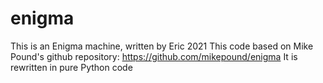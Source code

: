 # enigma
This is an Enigma machine, written by Eric 2021
This code based on Mike Pound's github repository:
https://github.com/mikepound/enigma
It is rewritten in pure Python code
